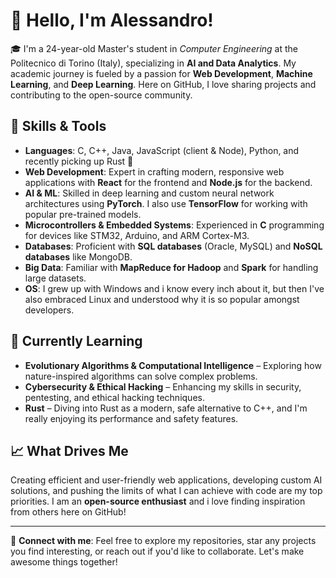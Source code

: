 # 👋 Hello, I'm Alessandro!

🎓 I'm a 24-year-old Master's student in *Computer Engineering* at the Politecnico di Torino (Italy), specializing in **AI and Data Analytics**. My academic journey is fueled by a passion for **Web Development**, **Machine Learning**, and **Deep Learning**. Here on GitHub, I love sharing projects and contributing to the open-source community.

## 🔧 Skills & Tools
- **Languages**: C, C++, Java, JavaScript (client & Node), Python, and recently picking up Rust 🚀
- **Web Development**: Expert in crafting modern, responsive web applications with **React** for the frontend and **Node.js** for the backend.
- **AI & ML**: Skilled in deep learning and custom neural network architectures using **PyTorch**. I also use **TensorFlow** for working with popular pre-trained models.
- **Microcontrollers & Embedded Systems**: Experienced in **C** programming for devices like STM32, Arduino, and ARM Cortex-M3.
- **Databases**: Proficient with **SQL databases** (Oracle, MySQL) and **NoSQL databases** like MongoDB.
- **Big Data**: Familiar with **MapReduce for Hadoop** and **Spark** for handling large datasets.
- **OS**: I grew up with Windows and i know every inch about it, but then I've also embraced Linux and understood why it is so popular amongst developers.

## 🌱 Currently Learning
- **Evolutionary Algorithms & Computational Intelligence** – Exploring how nature-inspired algorithms can solve complex problems.
- **Cybersecurity & Ethical Hacking** – Enhancing my skills in security, pentesting, and ethical hacking techniques.
- **Rust** – Diving into Rust as a modern, safe alternative to C++, and I'm really enjoying its performance and safety features.

## 📈 What Drives Me
Creating efficient and user-friendly web applications, developing custom AI solutions, and pushing the limits of what I can achieve with code are my top priorities. I am an **open-source enthusiast** and i love finding inspiration from others here on GitHub!

---

🔗 **Connect with me**: Feel free to explore my repositories, star any projects you find interesting, or reach out if you'd like to collaborate. Let's make awesome things together!
